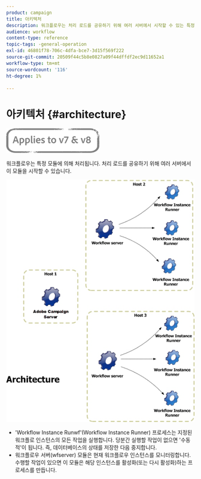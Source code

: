 ```yaml
---
product: campaign
title: 아키텍처
description: 워크플로우는 처리 로드를 공유하기 위해 여러 서버에서 시작할 수 있는 특정 모듈에 의해 처리됩니다.
audience: workflow
content-type: reference
topic-tags: -general-operation
exl-id: 46801f78-706c-4dfa-bce7-3d15f569f222
source-git-commit: 20509f44c5b8e0827a09f44dffdf2ec9d11652a1
workflow-type: tm+mt
source-wordcount: '116'
ht-degree: 1%

---
```


# 아키텍처 {#architecture}

![](../../assets/common.svg)

워크플로우는 특정 모듈에 의해 처리됩니다. 처리 로드를 공유하기 위해 여러 서버에서 이 모듈을 시작할 수 있습니다.

![](assets/architecture.png)

* &#39;Workflow Instance Runwf&#39;(Workflow Instance Runner) 프로세스는 지정된 워크플로 인스턴스의 모든 작업을 실행합니다. 당분간 실행할 작업이 없으면 &#39;수동적&#39;이 됩니다. 즉, 데이터베이스의 상태를 저장한 다음 중지합니다.
* 워크플로우 서버(wfserver) 모듈은 현재 워크플로우 인스턴스를 모니터링합니다. 수행할 작업이 있으면 이 모듈은 해당 인스턴스를 활성화(또는 다시 활성화)하는 프로세스를 만듭니다.
